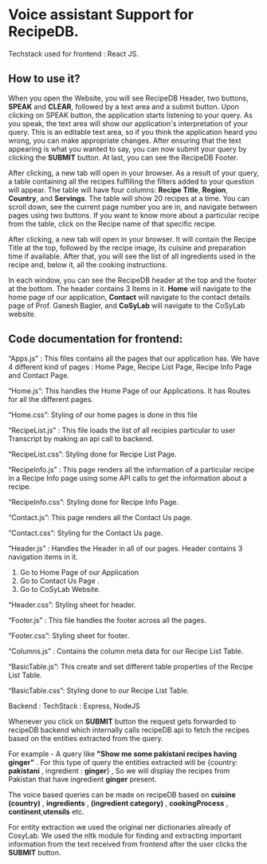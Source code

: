 # Voice assistant Support for RecipeDB.
Techstack used for frontend : React JS.

## How to use it?

When you open the Website, you will see RecipeDB Header, two buttons, **SPEAK** and **CLEAR**, followed by a text area and a submit button.
Upon clicking on SPEAK button, the application starts listening to your query. As you speak, the text area will show our application's interpretation of your query. This is an editable text area, so if you think the application heard you wrong, you can make appropriate changes. After ensuring that the text appearing is what you wanted to say, you can now submit your query by clicking the **SUBMIT** button. At last, you can see the RecipeDB Footer.

After clicking, a new tab will open in your browser. As a result of your query, a table containing all the recipes fulfilling the filters added to your question will appear. The table will have four columns: **Recipe Title**, **Region**, **Country**, and **Servings**.  The table will show 20 recipes at a time. You can scroll down, see the current page number you are in, and navigate between pages using two buttons. If you want to know more about a particular recipe from the table, click on the Recipe name of that specific recipe. 

After clicking, a new tab will open in your browser. It will contain the Recipe Title at the top, followed by the recipe image, its cuisine and preparation time if available.  After that, you will see the list of all ingredients used in the recipe and, below it, all the cooking instructions. 

In each window, you can see the RecipeDB header at the top and the footer at the bottom. The header contains 3 Items in it. **Home** will navigate to the home page of our application, **Contact** will navigate to the contact details page of Prof. Ganesh Bagler, and **CoSyLab** will navigate to the CoSyLab website.

## Code documentation for frontend: 

“Apps.js” : This files contains all the pages that our application has. We have 4 different kind of pages : Home Page, Recipe List Page, Recipe Info Page and Contact Page.

“Home.js”: This handles the Home Page of our Applications. It has Routes for all the different pages. 

“Home.css”: Styling of our home pages is done in this file

“RecipeList.js” : This file loads the list of all recipies particular to user Transcript by making an  api call to backend. 

“RecipeList.css”: Styling done for Recipe List Page.

“RecipeInfo.js” : This page renders all the information of a particular recipe in a Recipe Info page using some API calls to get the information about a recipe. 

“RecipeInfo.css”: Styling done for Recipe Info Page.

“Contact.js”: This page renders all the Contact Us page. 

“Contact.css”: Styling for the Contact Us page.

“Header.js” : Handles the Header in all of our pages. Header contains 3 navigation items in it. 

1. Go to Home Page of our Application
2. Go to Contact Us Page .
3. Go to CoSyLab Website.

“Header.css”: Styling sheet for header.

“Footer.js” : This file handles the footer across all the pages. 

“Footer.css”: Styling sheet for footer.

“Columns.js” : Contains the column meta data for our Recipe List Table.

“BasicTable.js”: This create and set different table properties of the Recipe List Table.

“BasicTable.css”: Styling done to our Recipe List Table.


Backend :
TechStack :
Express, NodeJS 


Whenever you click on **SUBMIT** button the request gets forwarded to recipeDB backend which internally calls recipeDB api to fetch the recipes based on the entities extracted from the query.


For example - 
A query like  **"Show me some pakistani recipes having ginger"** .
For this type of query the entities extracted will be {country: **pakistani** , ingredient : **ginger**} , So we will display the recipes from Pakistan that have ingredient **ginger** present. 

The voice based queries can be made on recipeDB based on **cuisine (country)** , **ingredients** , **(ingredient category)** , **cookingProcess** , **continent**,**utensils** etc.

For entity extraction we used the original ner dictionaries already of CosyLab. We used the nltk module for finding and extracting important information from the text received from frontend after the user clicks the **SUBMIT** button. 

